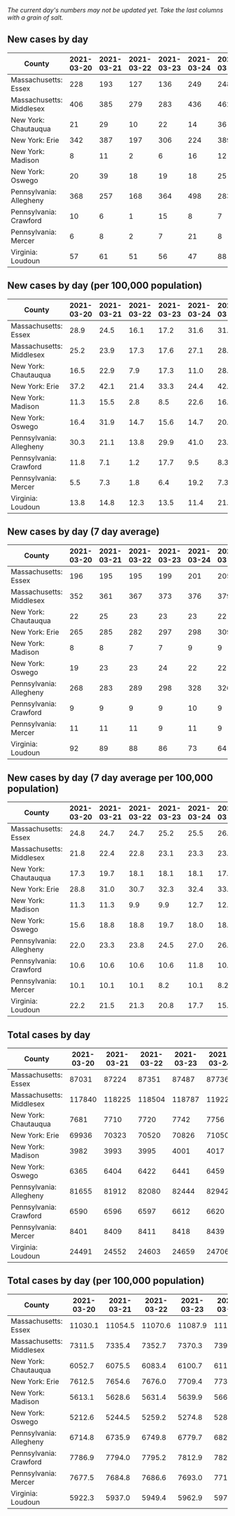 _The current day's numbers may not be updated yet. Take the last columns with a grain of salt._
## New cases by day

| County | 2021-03-20 | 2021-03-21 | 2021-03-22 | 2021-03-23 | 2021-03-24 | 2021-03-25 | 2021-03-26 |
| --- | --- | --- | --- | --- | --- | --- | --- |
| Massachusetts: Essex | 228 | 193 | 127 | 136 | 249 | 248 |  |
| Massachusetts: Middlesex | 406 | 385 | 279 | 283 | 436 | 462 |  |
| New York: Chautauqua | 21 | 29 | 10 | 22 | 14 | 36 |  |
| New York: Erie | 342 | 387 | 197 | 306 | 224 | 389 |  |
| New York: Madison | 8 | 11 | 2 | 6 | 16 | 12 |  |
| New York: Oswego | 20 | 39 | 18 | 19 | 18 | 25 |  |
| Pennsylvania: Allegheny | 368 | 257 | 168 | 364 | 498 | 283 | 586 |
| Pennsylvania: Crawford | 10 | 6 | 1 | 15 | 8 | 7 | 16 |
| Pennsylvania: Mercer | 6 | 8 | 2 | 7 | 21 | 8 | 24 |
| Virginia: Loudoun | 57 | 61 | 51 | 56 | 47 | 88 | 130 |

## New cases by day (per 100,000 population)

| County | 2021-03-20 | 2021-03-21 | 2021-03-22 | 2021-03-23 | 2021-03-24 | 2021-03-25 | 2021-03-26 |
| --- | --- | --- | --- | --- | --- | --- | --- |
| Massachusetts: Essex | 28.9 | 24.5 | 16.1 | 17.2 | 31.6 | 31.4 |  |
| Massachusetts: Middlesex | 25.2 | 23.9 | 17.3 | 17.6 | 27.1 | 28.7 |  |
| New York: Chautauqua | 16.5 | 22.9 | 7.9 | 17.3 | 11.0 | 28.4 |  |
| New York: Erie | 37.2 | 42.1 | 21.4 | 33.3 | 24.4 | 42.3 |  |
| New York: Madison | 11.3 | 15.5 | 2.8 | 8.5 | 22.6 | 16.9 |  |
| New York: Oswego | 16.4 | 31.9 | 14.7 | 15.6 | 14.7 | 20.5 |  |
| Pennsylvania: Allegheny | 30.3 | 21.1 | 13.8 | 29.9 | 41.0 | 23.3 | 48.2 |
| Pennsylvania: Crawford | 11.8 | 7.1 | 1.2 | 17.7 | 9.5 | 8.3 | 18.9 |
| Pennsylvania: Mercer | 5.5 | 7.3 | 1.8 | 6.4 | 19.2 | 7.3 | 21.9 |
| Virginia: Loudoun | 13.8 | 14.8 | 12.3 | 13.5 | 11.4 | 21.3 | 31.4 |

## New cases by day (7 day average)

| County | 2021-03-20 | 2021-03-21 | 2021-03-22 | 2021-03-23 | 2021-03-24 | 2021-03-25 | 2021-03-26 |
| --- | --- | --- | --- | --- | --- | --- | --- |
| Massachusetts: Essex | 196 | 195 | 195 | 199 | 201 | 205 |  |
| Massachusetts: Middlesex | 352 | 361 | 367 | 373 | 376 | 379 |  |
| New York: Chautauqua | 22 | 25 | 23 | 23 | 23 | 22 |  |
| New York: Erie | 265 | 285 | 282 | 297 | 298 | 309 |  |
| New York: Madison | 8 | 8 | 7 | 7 | 9 | 9 |  |
| New York: Oswego | 19 | 23 | 23 | 24 | 22 | 22 |  |
| Pennsylvania: Allegheny | 268 | 283 | 289 | 298 | 328 | 326 | 361 |
| Pennsylvania: Crawford | 9 | 9 | 9 | 9 | 10 | 9 | 9 |
| Pennsylvania: Mercer | 11 | 11 | 11 | 9 | 11 | 9 | 11 |
| Virginia: Loudoun | 92 | 89 | 88 | 86 | 73 | 64 | 70 |

## New cases by day (7 day average per 100,000 population)

| County | 2021-03-20 | 2021-03-21 | 2021-03-22 | 2021-03-23 | 2021-03-24 | 2021-03-25 | 2021-03-26 |
| --- | --- | --- | --- | --- | --- | --- | --- |
| Massachusetts: Essex | 24.8 | 24.7 | 24.7 | 25.2 | 25.5 | 26.0 |  |
| Massachusetts: Middlesex | 21.8 | 22.4 | 22.8 | 23.1 | 23.3 | 23.5 |  |
| New York: Chautauqua | 17.3 | 19.7 | 18.1 | 18.1 | 18.1 | 17.3 |  |
| New York: Erie | 28.8 | 31.0 | 30.7 | 32.3 | 32.4 | 33.6 |  |
| New York: Madison | 11.3 | 11.3 | 9.9 | 9.9 | 12.7 | 12.7 |  |
| New York: Oswego | 15.6 | 18.8 | 18.8 | 19.7 | 18.0 | 18.0 |  |
| Pennsylvania: Allegheny | 22.0 | 23.3 | 23.8 | 24.5 | 27.0 | 26.8 | 29.7 |
| Pennsylvania: Crawford | 10.6 | 10.6 | 10.6 | 10.6 | 11.8 | 10.6 | 10.6 |
| Pennsylvania: Mercer | 10.1 | 10.1 | 10.1 | 8.2 | 10.1 | 8.2 | 10.1 |
| Virginia: Loudoun | 22.2 | 21.5 | 21.3 | 20.8 | 17.7 | 15.5 | 16.9 |

## Total cases by day

| County | 2021-03-20 | 2021-03-21 | 2021-03-22 | 2021-03-23 | 2021-03-24 | 2021-03-25 | 2021-03-26 |
| --- | --- | --- | --- | --- | --- | --- | --- |
| Massachusetts: Essex | 87031 | 87224 | 87351 | 87487 | 87736 | 87984 |  |
| Massachusetts: Middlesex | 117840 | 118225 | 118504 | 118787 | 119223 | 119685 |  |
| New York: Chautauqua | 7681 | 7710 | 7720 | 7742 | 7756 | 7792 |  |
| New York: Erie | 69936 | 70323 | 70520 | 70826 | 71050 | 71439 |  |
| New York: Madison | 3982 | 3993 | 3995 | 4001 | 4017 | 4029 |  |
| New York: Oswego | 6365 | 6404 | 6422 | 6441 | 6459 | 6484 |  |
| Pennsylvania: Allegheny | 81655 | 81912 | 82080 | 82444 | 82942 | 83225 | 83811 |
| Pennsylvania: Crawford | 6590 | 6596 | 6597 | 6612 | 6620 | 6627 | 6643 |
| Pennsylvania: Mercer | 8401 | 8409 | 8411 | 8418 | 8439 | 8447 | 8471 |
| Virginia: Loudoun | 24491 | 24552 | 24603 | 24659 | 24706 | 24794 | 24924 |

## Total cases by day (per 100,000 population)

| County | 2021-03-20 | 2021-03-21 | 2021-03-22 | 2021-03-23 | 2021-03-24 | 2021-03-25 | 2021-03-26 |
| --- | --- | --- | --- | --- | --- | --- | --- |
| Massachusetts: Essex | 11030.1 | 11054.5 | 11070.6 | 11087.9 | 11119.4 | 11150.9 |  |
| Massachusetts: Middlesex | 7311.5 | 7335.4 | 7352.7 | 7370.3 | 7397.3 | 7426.0 |  |
| New York: Chautauqua | 6052.7 | 6075.5 | 6083.4 | 6100.7 | 6111.8 | 6140.1 |  |
| New York: Erie | 7612.5 | 7654.6 | 7676.0 | 7709.4 | 7733.7 | 7776.1 |  |
| New York: Madison | 5613.1 | 5628.6 | 5631.4 | 5639.9 | 5662.5 | 5679.4 |  |
| New York: Oswego | 5212.6 | 5244.5 | 5259.2 | 5274.8 | 5289.5 | 5310.0 |  |
| Pennsylvania: Allegheny | 6714.8 | 6735.9 | 6749.8 | 6779.7 | 6820.6 | 6843.9 | 6892.1 |
| Pennsylvania: Crawford | 7786.9 | 7794.0 | 7795.2 | 7812.9 | 7822.4 | 7830.6 | 7849.6 |
| Pennsylvania: Mercer | 7677.5 | 7684.8 | 7686.6 | 7693.0 | 7712.2 | 7719.5 | 7741.4 |
| Virginia: Loudoun | 5922.3 | 5937.0 | 5949.4 | 5962.9 | 5974.3 | 5995.6 | 6027.0 |
